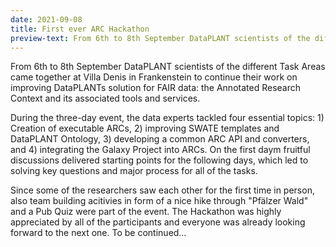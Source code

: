 ```yaml
---
date: 2021-09-08
title: First ever ARC Hackathon
preview-text: From 6th to 8th September DataPLANT scientists of the different Task Areas came together at Villa Denis in Frankenstein to continue their work on improving DataPLANTs solution for FAIR data. the Annotated Research Context and its associated tools and services. During the three-day event, the data experts tackled four essential topics.  ...
---
```


From 6th to 8th September DataPLANT scientists of the different Task Areas came together at Villa Denis in Frankenstein to continue their work on improving DataPLANTs solution for FAIR data: the Annotated Research Context and its associated tools and services.  

During the three-day event, the data experts tackled four essential topics: 1) Creation of executable ARCs, 2) improving SWATE templates and DataPLANT Ontology, 3) developing a common ARC API and converters, and 4) integrating the Galaxy Project into ARCs. On the first daym fruitful discussions delivered starting points for the following days, which led to solving key questions and major process for all of the tasks. 

Since some of the researchers saw each other for the first time in person, also team building acitivies in form of a nice hike through "Pfälzer Wald" and a Pub Quiz were part of the event. The Hackathon was highly appreciated by all of the participants and everyone was already looking forward to the next one. To be continued… 




